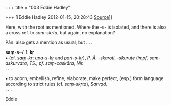 +++
title = "003 Eddie Hadley"

+++
[[Eddie Hadley	2012-01-15, 20:28:43 [Source](https://groups.google.com/g/samskrita/c/oGGB0uLn3uQ)]]



Here, with the root as mentioned. Where the -s- is isolated, and there is also a cross ref. to *saṃ-skṛta*, but again, no explanation?

Pāṇ. also gets a mention as usual, but . . .



**saṃ**-**s**-√ 1. **kṛ**  
• (cf. *saṃ-kṛ*; *upa-s-kṛ* and *pari-ṣ-kṛ*), *P. Ā.* *-skaroti*, *-skurute* (*impf.* *sam-askurvata*, *TS.;* *pf.* *saṃ-caskāra*, *Nir.*  
. . .

 • to adorn, embellish, refine, elaborate, make perfect, (esp.) form language according to strict rules (cf. *saṃ-skṛta*), *Sarvad.*  
. . .



Eddie

